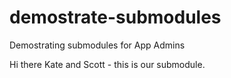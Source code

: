 # demostrate-submodules
Demostrating submodules for App Admins

Hi there Kate and Scott - this is our submodule.

